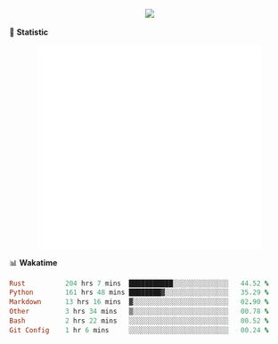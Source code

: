<!-- https://github.com/DenverCoder1/readme-typing-svg -->
<p align="center">
<img src="https://readme-typing-svg.demolab.com?font=Orbitron&size=25&pause=1000&center=true&vCenter=true&random=false&width=600&lines=Welcome+to+my+GitHub+profile+page!" />


🌟 **Statistic**

<p align="center">
  <img width="400" align="top" src="https://github.com/fllesser/fllesser/blob/main/left.svg" />
  <img width="400" align="top" src="https://github.com/fllesser/fllesser/blob/main/right.svg" />
</p>


📊 **Wakatime**

<!--START_SECTION:waka-->

```ruby
Rust          204 hrs 7 mins  ███████████░░░░░░░░░░░░░░   44.52 %
Python        161 hrs 48 mins ████████▓░░░░░░░░░░░░░░░░   35.29 %
Markdown      13 hrs 16 mins  ▓░░░░░░░░░░░░░░░░░░░░░░░░   02.90 %
Other         3 hrs 34 mins   ▒░░░░░░░░░░░░░░░░░░░░░░░░   00.78 %
Bash          2 hrs 22 mins   ░░░░░░░░░░░░░░░░░░░░░░░░░   00.52 %
Git Config    1 hr 6 mins     ░░░░░░░░░░░░░░░░░░░░░░░░░   00.24 %
```

<!--END_SECTION:waka-->

